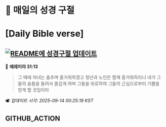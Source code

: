 # 🙏 매일의 성경 구절
# [Daily Bible verse]
## [![README에 성경구절 업데이트](https://github.com/DONGSUKA/first_test/actions/workflows/update-readme-bible.yml/badge.svg)](https://github.com/DONGSUKA/first_test/actions/workflows/update-readme-bible.yml)
<!-- START_BIBLE_VERSE -->
📖 **예레미야 31:13**
> 그 때에 처녀는 춤추며 즐거워하겠고 청년과 노인은 함께 즐거워하리니 내가 그들의 슬픔을 돌려서 즐겁게 하며 그들을 위로하여 그들의 근심으로부터 기쁨을 얻게 할 것임이라

🕊️ _업데이트 시각: 2025-09-14 00:25:19 KST_
  <!-- END_BIBLE_VERSE -->
## GITHUB_ACTION
